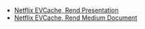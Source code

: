 
- [Netflix EVCache, Rend Presentation](https://www.percona.com/live/17/sites/default/files/slides/EVCache-%20Lowering%20Costs%20for%20a%20Low%20Latency%20Cache%20with%20RocksDB%20%28Percona%29.pdf)
- [Netflix EVCache, Rend Medium Document](https://medium.com/netflix-techblog/application-data-caching-using-ssds-5bf25df851ef)
